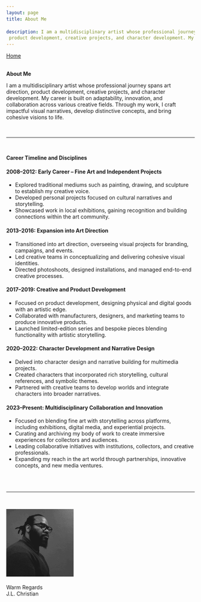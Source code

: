```yaml
---
layout: page
title: About Me

description: I am a multidisciplinary artist whose professional journey spans art direction, 
 product development, creative projects, and character development. My career is built on adaptability, innovation, and collaboration across various creative fields. Through my work, I craft impactful visual narratives, develop distinctive concepts, and bring cohesive visions to life.
---
```


<div class="flex-row-between">
	<a href="{{ https://jlchristian.com}}{{/}}"><i class="fa fa-home" aria-hidden="true"></i> Home
	</a>
	

</div>
<br>

**About Me**  

I am a multidisciplinary artist whose professional journey spans art direction, product development, creative projects, and character development. My career is built on adaptability, innovation, and collaboration across various creative fields. Through my work, I craft impactful visual narratives, develop distinctive concepts, and bring cohesive visions to life.

<br>

---

<br>

**Career Timeline and Disciplines**  

#### 2008–2012: Early Career – Fine Art and Independent Projects
  
- Explored traditional mediums such as painting, drawing, and sculpture to establish my creative voice.  
- Developed personal projects focused on cultural narratives and storytelling.  
- Showcased work in local exhibitions, gaining recognition and building connections within the art community.

#### 2013–2016: Expansion into Art Direction  

- Transitioned into art direction, overseeing visual projects for branding, campaigns, and events.  
- Led creative teams in conceptualizing and delivering cohesive visual identities.  
- Directed photoshoots, designed installations, and managed end-to-end creative processes.  

#### 2017–2019: Creative and Product Development 

- Focused on product development, designing physical and digital goods with an artistic edge.  
- Collaborated with manufacturers, designers, and marketing teams to produce innovative products.  
- Launched limited-edition series and bespoke pieces blending functionality with artistic storytelling.  

#### 2020–2022: Character Development and Narrative Design

- Delved into character design and narrative building for multimedia projects.  
- Created characters that incorporated rich storytelling, cultural references, and symbolic themes.  
- Partnered with creative teams to develop worlds and integrate characters into broader narratives.  

#### 2023–Present: Multidisciplinary Collaboration and Innovation

- Focused on blending fine art with storytelling across platforms, including exhibitions, digital media, and experiential projects.  
- Curating and archiving my body of work to create immersive experiences for collectors and audiences.  
- Leading collaborative initiatives with institutions, collectors, and creative professionals.  
- Expanding my reach in the art world through partnerships, innovative concepts, and new media ventures. 

<br>
<br>

--- 

<br>

![JLC-BETA](/assets/img/jlc-beta05.png)
<br>
<br>
Warm Regards 
<br>
J.L. Christian